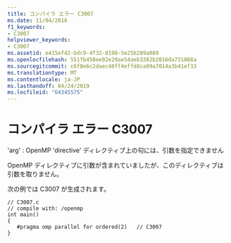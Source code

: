 ```yaml
---
title: コンパイラ エラー C3007
ms.date: 11/04/2016
f1_keywords:
- C3007
helpviewer_keywords:
- C3007
ms.assetid: e415ef42-bdc9-4f32-8198-5e25b289a089
ms.openlocfilehash: 551fb458ee02e29ae54aeb3382b2016da731808a
ms.sourcegitcommit: c6f8e6c2daec40ff4effd8ca99a7014a3b41ef33
ms.translationtype: MT
ms.contentlocale: ja-JP
ms.lasthandoff: 04/24/2019
ms.locfileid: "64345575"
---
```

# <a name="compiler-error-c3007"></a>コンパイラ エラー C3007

'arg' : OpenMP 'directive' ディレクティブ上の句には、引数を指定できません

OpenMP ディレクティブに引数が含まれていましたが、このディレクティブは引数を取りません。

次の例では C3007 が生成されます。

```
// C3007.c
// compile with: /openmp
int main()
{
   #pragma omp parallel for ordered(2)   // C3007
}
```